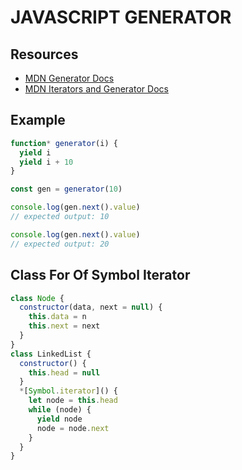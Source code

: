 # JAVASCRIPT GENERATOR

## Resources

- [MDN Generator Docs](https://developer.mozilla.org/en-US/docs/Web/JavaScript/Reference/Global_Objects/Generator)
- [MDN Iterators and Generator Docs](https://developer.mozilla.org/en-US/docs/Web/JavaScript/Guide/Iterators_and_Generators)

## Example

```javascript
function* generator(i) {
  yield i
  yield i + 10
}

const gen = generator(10)

console.log(gen.next().value)
// expected output: 10

console.log(gen.next().value)
// expected output: 20
```

## Class For Of Symbol Iterator

```javascript
class Node {
  constructor(data, next = null) {
    this.data = n
    this.next = next
  }
}
class LinkedList {
  constructor() {
    this.head = null
  }
  *[Symbol.iterator]() {
    let node = this.head
    while (node) {
      yield node
      node = node.next
    }
  }
}
```
